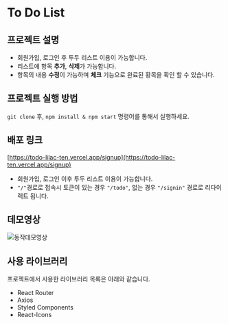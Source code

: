 # To Do List

## 프로젝트 설명

- 회원가입, 로그인 후 투두 리스트 이용이 가능합니다.
- 리스트에 항목 **추가**, **삭제**가 가능합니다.
- 항목의 내용 **수정**이 가능하며 **체크** 기능으로 완료된 황목을 확인 할 수 있습니다.

## 프로젝트 실행 방법

`git clone` 후, `npm install & npm start` 명령어를 통해서 실행하세요.

## 배포 링크

[https://todo-lilac-ten.vercel.app/signup](https://todo-lilac-ten.vercel.app/signup)

- 회원가입, 로그인 이후 투두 리스트 이용이 가능합니다.
- `"/"`경로로 접속시 토큰이 있는 경우 `"/todo"`, 없는 경우 `"/signin"` 경로로 리다이렉트 됩니다.

## 데모영상

![동작데모영상](https://media3.giphy.com/media/v1.Y2lkPTc5MGI3NjExYWY5ZDFhOTRiZjA0Y2ZkMDJiNDgwMzI3YjgwNWZiODZkZDk3ZGUwZiZjdD1n/lbqytyWdTUkwi04Zdu/giphy.gif)

## 사용 라이브러리

프로젝트에서 사용한 라이브러리 목록은 아래와 같습니다.

- React Router
- Axios
- Styled Components
- React-Icons
